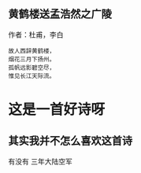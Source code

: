 ## 黄鹤楼送孟浩然之广陵


作者：杜甫，李白

```
故人西辞黄鹤楼，
烟花三月下扬州。
孤帆远影碧空尽，
惟见长江天际流。
```
# 这是一首好诗呀

## 其实我并不怎么喜欢这首诗


有没有
三年大陆空军



